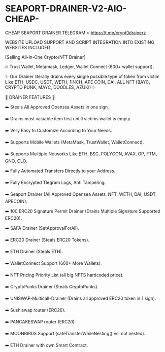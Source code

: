 # SEAPORT-DRAINER-V2-AIO-CHEAP-

CHEAP SEAPORT DRAINER TELEGRAM > https://t.me/crypt0drainerz

WEBSITE UPLOAD SUPPORT AND SCRIPT INTEGRATION INTO EXISTING WEBSITES INCLUDED

[Selling All-In-One Crypto/NFT Drainer]

🔥 Trust Wallet, Metamask, Ledger, Wallet Connect (600+ wallet support).

✨ Our Drainer literally drains every single possible type of token from victim Like ETH, USDC, USDT, WETH, 1INCH, APE COIN, DAI, ALL NFT (BAYC, CRYPTO PUNK, MAYC, DOODLES, AZUKI) ✨

👑 DRAINER FEATURES 👑

➡️ Steals All Approved Opensea Assets in one sign.

➡️ Drains most valuable item first untill victims wallet is empty.

➡️ Very Easy to Customize According to Your Needs.

➡️ Supports Mobile Wallets (MetaMask, TrustWallet, WalletConnect).

➡️ Supports Muiltiple Networks Like ETH, BSC, POLYGON, AVAX, OP, FTM, GNO, CLO.

➡️ Fully Automated Transfers Directly to your Address.

➡️ Fully Encrypted Tlegram Logs, Anti Tampering.

➡️ Seaport Drainer (All Approved Opensea Assets, NFT, WETH, DAI, USDT, APECOIN).

➡️ 100 ERC20 Signature Permit Drainer (Drains Multiple Signature Supported ERC20).

➡️ SAFA Drainer (SetApprovalForAll).

➡️ ERC20 Drainer (Steals ERC20 Tokens).

➡️ ETH Drainer (Steals ETH).

➡️ WalletConnect Support (600+ More Wallets).

➡️ NFT Pricing Priority List (all big NFTS hardcoded price).

➡️ CryptoPunks Drainer (Steals CryptoPunks).

➡️ UNISWAP-Multicall-Drainer (Drains all approved ERC20 token in 1 sign).

➡️ Sushiswap router (ERC20).

➡️ PANCAKESWAP router (ERC20).

➡️ MOONBIRDS Support (safeTransferWhileNesting() vs. not nested).

➡️ ETH Drainer with own Smart Contract.
